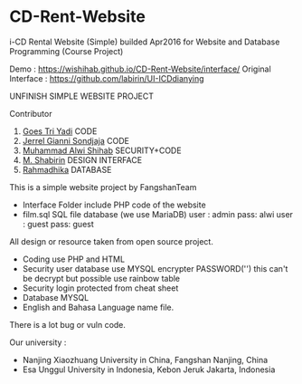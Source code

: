 # CD-Rent-Website
i-CD Rental Website (Simple) builded Apr2016 for Website and Database Programming (Course Project)

Demo : https://wishihab.github.io/CD-Rent-Website/interface/
Original Interface : https://github.com/labirin/UI-ICDdianying

UNFINISH SIMPLE WEBSITE PROJECT

Contributor
1. [Goes Tri Yadi](https://github.com/goestriyadi) CODE
2. [Jerrel Gianni Sondjaja](https://github.com/RRREEEIII) CODE
3. [Muhammad Alwi Shihab](https://github.com/wishihab/) SECURITY+CODE
4. [M. Shabirin](https://github.com/labirin) DESIGN INTERFACE
5. [Rahmadhika](https://github.com/lancestrom) DATABASE

This is a simple website project by FangshanTeam

- Interface Folder include PHP code of the website
- film.sql SQL file database (we use MariaDB)
  user : admin pass: alwi
  user : guest pass: guest


All design or resource taken from open source project.

- Coding use PHP and HTML
- Security user database use MYSQL encrypter PASSWORD('') this can't be decrypt but possible use rainbow table
- Security login protected from cheat sheet
- Database MYSQL
- English and Bahasa Language name file.


There is a lot bug or vuln code.


Our university :
- Nanjing Xiaozhuang University in China, Fangshan Nanjing, China
- Esa Unggul University in Indonesia, Kebon Jeruk Jakarta, Indonesia
